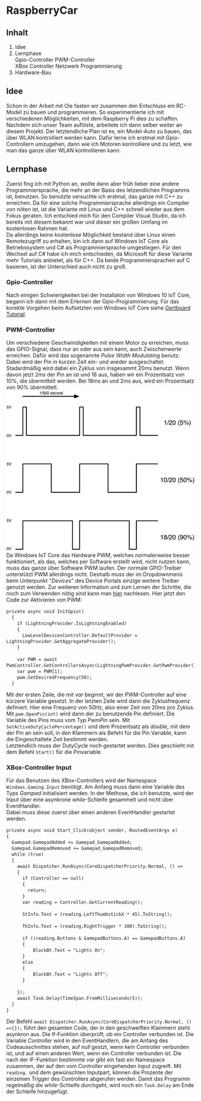 # RaspberryCar
## Inhalt
1. Idee
2. Lernphase  
  Gpio-Controller 
  PWM-Controller  
  XBox Controller 
  Netzwerk Programmierung
3. Hardware-Bau

## Idee
Schon in der Arbeit mit Ole fasten wir zusammen den Entschluss ein RC-Model zu bauen und programmieren. So experimentierte ich mit verschiedenen Möglichkeiten, mit dem Raspberry Pi dies zu schaffen.  
Nachdem sich unser Team auflöste, arbeitete ich dann selber weiter an diesem Projekt. 
Der letztendliche Plan ist es, ein Model-Auto zu bauen, das über WLAN kontrolliert werden kann. 
Dafür lerne ich erstmal mit Gpio-Controllern umzugehen, dann wie ich Motoren kontrolliere und zu letzt, wie man das ganze über WLAN kontrollieren kann.

## Lernphase
Zuerst fing ich mit Python an, wollte dann aber früh lieber eine andere Programmiersprache, die mehr an der Basis des letzendlichen Programms ist, benutzen. So benutzte versuchte ich erstmal, das ganze mit C++ zu erreichen. Da für eine solche Programmiersprache allerdings ein Compiler von nöten ist, ist die Variante mit Linux und C++ schnell wieder aus dem Fokus geraten. 
Ich entschied mich für den Compiler Visual Studio, da ich bereits mit diesem bekannt war und dieser ein großen Umfang im kostenlosen Rahmen hat.  
Da allerdings keine kostenlose Möglichkeit bestand über Linux einen Remotezugriff zu erhalten, bin ich dann auf Windows IoT Core als Betriebssystem und C# als Programmiersprache umgestiegen. Für den Wechsel auf C# habe ich mich entschieden, da Microsoft für diese Variante mehr Tutorials anbietet, als für C++. Da beide Programmiersprachen auf C basieren, ist der Unterschied auch nicht zu groß. 
### Gpio-Controller
Nach einigen Schwierigkeiten bei der Installaton von Windows 10 IoT Core, begann ich dann mit dem Erlernen der Gpio-Programmierung. Für das korekte Vorgehen beim Aufsetzten von Windows IoT Core siehe <a href="https://jaywee.github.io/Gertboard-Tutorial/#C#">Gertboard Tutorial</a>. 
### PWM-Controller
Um verschiedene Geschwindigkeiten mit einem Motor zu erreichen, muss das GPIO-Signal, dass nur an oder aus sein kann, auch Zwischenwerte erreichen. 
Dafür wird das sogenannte *Pulse Width Modulating* benutz. Dabei wird der Pin in kurzen Zeit ein- und wieder ausgeschaltet. Stadardmäßig wird dabei ein Zyklus von insgesammt 20ms benutzt. Wenn davon jetzt 2ms der Pin an ist und 18 aus, haben wir ein Prozentsatz von 10%, die übermittelt werden. Bei 18ms an und 2ms aus, wird ein Prozentsatz von 90% übermittelt. 
![PWM](https://github.com/JayWee/RaspberryCar/blob/master/Pictures/learn_raspberry_pi_how_pwm_works.jpg)  
Da Windows IoT Core das Hardware PWM, welches normalerweise besser funktioniert, als das, welches per Software erstellt wird, nicht nutzen kann, muss das ganze über Software PWM laufen. Der normale GPIO-Treiber unterstützt PWM allerdings nicht. Deshalb muss der im Dropdownmenü beim Unterpunkt "*Devices*" des Device Portals einzige weitere Treiber genutzt werden.
Zur weiteren Information und zum Lernen der Schritte, die noch zum Verwenden nötig sind kann man <a href="https://developer.microsoft.com/en-us/windows/iot/docs/lightningproviders">hier</a> nachlesen. 
Hier jetzt den Code zur Aktivieren von PWM: 
```
private async void InitGpio()
  {
    if (LightningProvider.IsLightningEnabled)
    {
      LowLevelDevicesController.DefaultProvider = LightningProvider.GetAggregateProvider();
    }
            
    var PWM = await PwmController.GetControllersAsync(LightningPwmProvider.GetPwmProvider());
    var pwm = PWM[1];
    pwm.SetDesiredFrequency(50);
  }
``` 
Mit der ersten Zeile, die mit *var* beginnt, wir der PWM-Controller auf eine kürzere Variable gesetzt. In der letzten Zeile wird dann die Zyklusfrequenz definiert. Hier eine Frequenz von 50Hz, also einer Zeit von 20ms pro Zyklus. 
Mit ``pwm.OpenPin(int)`` wird dann der zu benutzende Pin definiert. Die Variable des Pins muss vom Typ *PwmPin* sein.
Mit ``SetActiveDutyCyclePercentage()`` und dem Prozentsatz als *double*, mit dem der Pin an sein soll, in den Klammern als Befehl für die Pin Variable, kann die Eingeschaltete Zeit bestimmt werden.  
Letztendlich muss der DutyCycle noch gestartet werden. Dies geschieht mit dem Befehl ``Start()`` für die Pinvariable.

### XBox-Controller Input
Für das Benutzen des XBox-Controllers wird der Namespace ``Windows.Gaming.Input`` benötigt. Am Anfang muss dann eine Variable des Typs *Gampad* initialisiert werden. 
In der Methose, die ich benutzte, wird der Input über eine asynkrone *while*-Schleife gesammelt und nicht über EventHandler.  
Dabei muss diese zuerst über einen anderen EventHandler gestartet werden. 
```
private async void Start_Click(object sender, RoutedEventArgs e)
{
  Gamepad.GamepadAdded += Gamepad_GamepadAdded;
  Gamepad.GamepadRemoved += Gamepad_GamepadRemoved;
  while (true)
  {
    await Dispatcher.RunAsync(CoreDispatcherPriority.Normal, () =>
    {
      if (Controller == null)
      {
        return;
      }
      var reading = Controller.GetCurrentReading();
               
      StInfo.Text = (reading.LeftThumbstickX * 45).ToString();

      ThInfo.Text = (reading.RightTrigger * 100).ToString();

      if ((reading.Buttons & GamepadButtons.A) == GamepadButtons.A)
      {
          BlockBt.Text = "Lights On";
      }
      else
      {
          BlockBt.Text = "Lights Off";
      }

    });
    await Task.Delay(TimeSpan.FromMilliseconds(5));
  }
}
```
Der Befehl ``await Dispatcher.RunAsync(CoreDispatcherPriority.Normal, () =>{});`` führt den gesamten Code, der in den geschweiften Klammern steht asynkron aus. 
Die If-Funktion überprüft, ob ein Controller verbunden ist. Die Variable *Controller* wird in den EventHandlern, die am Anfang des Codeausschnittes stehen, auf *null* gestzt, wenn kein Controller verbunden ist, und auf einen anderen Wert, wenn ein Controller verbunden ist. 
Die nach der IF-Funktion bestimmte *var* gibt ein fast ein Namespace zusammen, der auf den vom Controller eingehenden Input zugreift. 
Mit ``reading.`` und dem gewünschten Inputpart, können die Prozente der einzelnen Trigger des Controllers abgerufen werden. 
Damit das Programm regelmäßig die *while*-Schleife durchgeht, wird noch ein ``Task.Delay`` am Ende der Schleife hinzugefügt.  
